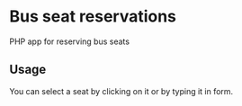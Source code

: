 # Bus seat reservations
PHP app for reserving bus seats

## Usage
You can select a seat by clicking on it or by typing it in form.
